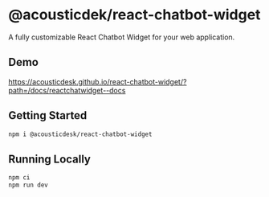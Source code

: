 # @acousticdek/react-chatbot-widget

A fully customizable React Chatbot Widget for your web application.

## Demo

https://acousticdesk.github.io/react-chatbot-widget/?path=/docs/reactchatwidget--docs

## Getting Started

```bash
npm i @acousticdesk/react-chatbot-widget
```

## Running Locally

```bash
npm ci
npm run dev
```
